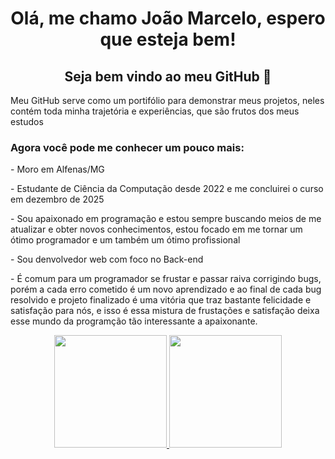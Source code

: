 ### <h1 align="center"> Olá, me chamo João Marcelo, espero que esteja bem! </h1>
### <h2 align="center"> Seja bem vindo ao meu GitHub 👋 </h2>


<p>Meu GitHub serve como um portifólio para demonstrar meus projetos, neles contém toda minha trajetória e experiências, que são frutos dos meus estudos</p>

<h3>Agora você pode me conhecer um pouco mais:</h3>
<p>- Moro em Alfenas/MG</p>
<p>- Estudante de Ciência da Computação desde 2022 e me concluirei o curso em dezembro de 2025</p>
<p>- Sou apaixonado em programação e estou sempre buscando meios de me atualizar e obter novos conhecimentos, estou focado em me tornar um ótimo programador e um também um ótimo profissional</p>
<p>- Sou denvolvedor web com foco no Back-end</p>
<p>- É comum para um programador se frustar e passar raiva corrigindo bugs, porém a cada erro cometido é um novo aprendizado e ao final de cada bug resolvido e projeto finalizado é uma vitória que traz bastante felicidade e satisfação para nós, e isso é essa mistura de frustações e satisfação deixa esse mundo da programção tão interessante a apaixonante.</p>


<!--
**Joao-Marcelo-B/Joao-Marcelo-B** is a ✨ _special_ ✨ repository because its `README.md` (this file) appears on your GitHub profile.

Here are some ideas to get you started:

- 🔭 I’m currently working on ...
- 🌱 I’m currently learning ...
- 👯 I’m looking to collaborate on ...
- 🤔 I’m looking for help with ...
- 💬 Ask me about ...
- 📫 How to reach me: ...
- 😄 Pronouns: ...
- ⚡ Fun fact: ...
-->

<div align="center">
<a href="https://github.com/Joao-Marcelo-B">
<img height="180em" src="https://github-readme-stats.vercel.app/api/top-langs/?username=Joao-Marcelo-B&layout=compact&langs_count=7&theme=dracula"/>
<img height="180em" src="https://github-readme-stats.vercel.app/api?username=Joao-Marcelo-B&show_icons=true&theme=dracula&include_all_commits=true&count_private=true"/>
</div>
